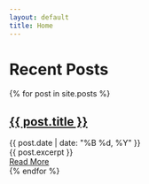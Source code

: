 ```yaml
---
layout: default
title: Home
---
```


# Recent Posts

{% for post in site.posts %}
  <article class="post">
    <h2><a href="{{ site.baseurl }}{{ post.url }}">{{ post.title }}</a></h2>
    <div class="post-meta">{{ post.date | date: "%B %d, %Y" }}</div>
    <div class="entry">
      {{ post.excerpt }}
    </div>
    <a href="{{ site.baseurl }}{{ post.url }}" class="read-more">Read More</a>
  </article>
{% endfor %}
